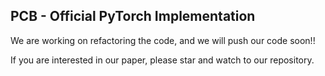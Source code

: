 ## PCB - Official PyTorch Implementation

We are working on refactoring the code, and we will push our code soon!! 

If you are interested in our paper, please star and watch to our repository. 